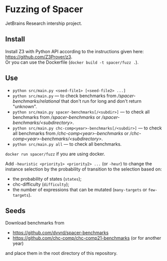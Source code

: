 # Fuzzing of Spacer
JetBrains Research intership project.

## Install
Install Z3 with Python API according to the instructions given here: https://github.com/Z3Prover/z3.  
Or you can use the Dockerfile (`docker build -t spacer/fuzz .`).

## Use
* `python src/main.py <seed-file1> [<seed-file2> ...]`  
* `python src/main.py` — to check benchmarks from _/spacer-benchmarks/relational_ that don't run for long and don't return "unknown".  
* `python src/main.py spacer-benchmarks[/<subdir>]` — to check all benchmarks from _/spacer-benchmarks_ or _/spacer-benchmarks/\<subdirectory\>_.  
* `python src/main.py chc-comp<year>-benchmarks[/<subdir>]` — to check all benchmarks from _/chc-comp\<year\>-benchmarks_ or _/chc-comp\<year\>-benchmarks/\<subdirectory\>_.  
* `python src/main.py all` — to check all benchmarks.  

`docker run spacer/fuzz` if you are using docker.  

Add `-heuristic <priority1> <priority2> ...` (or `-heur`) to change the instance selection by the probability of transition to the selection based on:  
* the probability of states (`states`);  
* chc-difficulty (`difficulty`);  
* the number of expressions that can be mutated (`many-targets` or `few-targets`).  

## Seeds
Download benchmarks from
* https://github.com/dvvrd/spacer-benchmarks  
* https://github.com/chc-comp/chc-comp21-benchmarks (or for another year)  

and place them in the root directory of this repository.  


